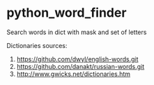 # python_word_finder
Search words in dict with mask and set of letters

Dictionaries sources:
1. https://github.com/dwyl/english-words.git
2. https://github.com/danakt/russian-words.git
3. http://www.gwicks.net/dictionaries.htm


